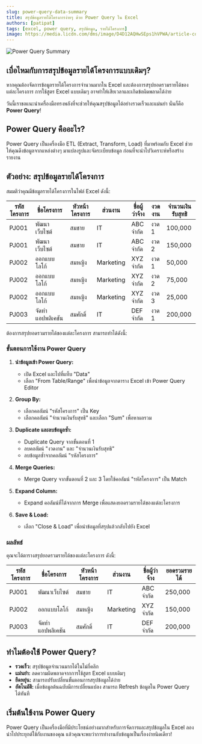 ```yaml
---
slug: power-query-data-summary
title: สรุปข้อมูลรายได้โครงการง่ายๆ ด้วย Power Query ใน Excel
authors: [patipat]
tags: [excel, power query, สรุปข้อมูล, รายได้โครงการ]
image: https://media.licdn.com/dms/image/D4D12AQHwSEps1hVPWA/article-cover_image-shrink_720_1280/0/1697402119420?e=2147483647&v=beta&t=qg5JBs1eR6t0b_cuHYv5Zm6n8hjmFcfUmYBKpJ-Vtok
---
```


![Power Query Summary](https://media.licdn.com/dms/image/D4D12AQHwSEps1hVPWA/article-cover_image-shrink_720_1280/0/1697402119420?e=2147483647&v=beta&t=qg5JBs1eR6t0b_cuHYv5Zm6n8hjmFcfUmYBKpJ-Vtok)

## เบื่อไหมกับการสรุปข้อมูลรายได้โครงการแบบเดิมๆ?

หากคุณต้องจัดการข้อมูลรายได้โครงการจำนวนมากใน Excel และต้องการสรุปยอดรวมรายได้ของแต่ละโครงการ การใช้สูตร Excel แบบเดิมๆ อาจทำให้เสียเวลาและเกิดข้อผิดพลาดได้ง่าย

วันนี้เราขอแนะนำเครื่องมือทรงพลังที่จะช่วยให้คุณสรุปข้อมูลได้อย่างรวดเร็วและแม่นยำ นั่นก็คือ **Power Query**!
<!-- truncate -->
## Power Query คืออะไร?

Power Query เป็นเครื่องมือ ETL (Extract, Transform, Load) ที่มาพร้อมกับ Excel ช่วยให้คุณดึงข้อมูลจากแหล่งต่างๆ มาแปลงรูปและจัดระเบียบข้อมูล ก่อนที่จะนำไปวิเคราะห์หรือสร้างรายงาน

## ตัวอย่าง: สรุปข้อมูลรายได้โครงการ

สมมติว่าคุณมีข้อมูลรายได้โครงการในไฟล์ Excel ดังนี้:

| รหัสโครงการ | ชื่อโครงการ | หัวหน้าโครงการ | ส่วนงาน | ชื่อผู้ว่าจ้าง | งวดงาน | จำนวนเงินรับสุทธิ |
|---|---|---|---|---|---|---|
| PJ001 | พัฒนาเว็บไซต์ | สมชาย | IT | ABC จำกัด | งวด 1 | 100,000 |
| PJ001 | พัฒนาเว็บไซต์ | สมชาย | IT | ABC จำกัด | งวด 2 | 150,000 |
| PJ002 | ออกแบบโลโก้ | สมหญิง | Marketing | XYZ จำกัด | งวด 1 | 50,000 |
| PJ002 | ออกแบบโลโก้ | สมหญิง | Marketing | XYZ จำกัด | งวด 2 | 75,000 |
| PJ002 | ออกแบบโลโก้ | สมหญิง | Marketing | XYZ จำกัด | งวด 3 | 25,000 |
| PJ003 | จัดทำแอปพลิเคชัน | สมศักดิ์ | IT | DEF จำกัด | งวด 1 | 200,000 |

ต้องการสรุปยอดรวมรายได้ของแต่ละโครงการ สามารถทำได้ดังนี้:

### ขั้นตอนการใช้งาน Power Query

1.  **นำข้อมูลเข้า Power Query:**
    * เปิด Excel และไปที่แท็บ "Data"
    * เลือก "From Table/Range" เพื่อนำข้อมูลจากตาราง Excel เข้า Power Query Editor

2.  **Group By:**
    * เลือกคอลัมน์ "รหัสโครงการ" เป็น Key
    * เลือกคอลัมน์ "จำนวนเงินรับสุทธิ" และเลือก "Sum" เพื่อหาผลรวม

3.  **Duplicate และลบข้อมูลซ้ำ:**
    * Duplicate Query จากขั้นตอนที่ 1
    * ลบคอลัมน์ "งวดงาน" และ "จำนวนเงินรับสุทธิ"
    * ลบข้อมูลซ้ำจากคอลัมน์ "รหัสโครงการ"

4.  **Merge Queries:**
    * Merge Query จากขั้นตอนที่ 2 และ 3 โดยใช้คอลัมน์ "รหัสโครงการ" เป็น Match

5.  **Expand Column:**
    * Expand คอลัมน์ที่ได้จากการ Merge เพื่อแสดงยอดรวมรายได้ของแต่ละโครงการ

6.  **Save & Load:**
    * เลือก "Close & Load" เพื่อนำข้อมูลที่สรุปแล้วกลับไปยัง Excel

### ผลลัพธ์

คุณจะได้ตารางสรุปยอดรวมรายได้ของแต่ละโครงการ ดังนี้:

| รหัสโครงการ | ชื่อโครงการ | หัวหน้าโครงการ | ส่วนงาน | ชื่อผู้ว่าจ้าง | ยอดรวมรายได้ |
|---|---|---|---|---|---|
| PJ001 | พัฒนาเว็บไซต์ | สมชาย | IT | ABC จำกัด | 250,000 |
| PJ002 | ออกแบบโลโก้ | สมหญิง | Marketing | XYZ จำกัด | 150,000 |
| PJ003 | จัดทำแอปพลิเคชัน | สมศักดิ์ | IT | DEF จำกัด | 200,000 |

## ทำไมต้องใช้ Power Query?

* **รวดเร็ว:** สรุปข้อมูลจำนวนมากได้ในไม่กี่คลิก
* **แม่นยำ:** ลดความผิดพลาดจากการใช้สูตร Excel แบบเดิมๆ
* **ยืดหยุ่น:** สามารถปรับเปลี่ยนขั้นตอนการสรุปข้อมูลได้ง่าย
* **อัตโนมัติ:** เมื่อข้อมูลต้นฉบับมีการเปลี่ยนแปลง สามารถ Refresh ข้อมูลใน Power Query ได้ทันที

## เริ่มต้นใช้งาน Power Query

Power Query เป็นเครื่องมือที่มีประโยชน์อย่างมากสำหรับการจัดการและสรุปข้อมูลใน Excel ลองนำไปประยุกต์ใช้กับงานของคุณ แล้วคุณจะพบว่าการทำงานกับข้อมูลเป็นเรื่องง่ายนิดเดียว!

<!-- ![Power Query Tutorial](./images/power-query-tutorial.png) -->